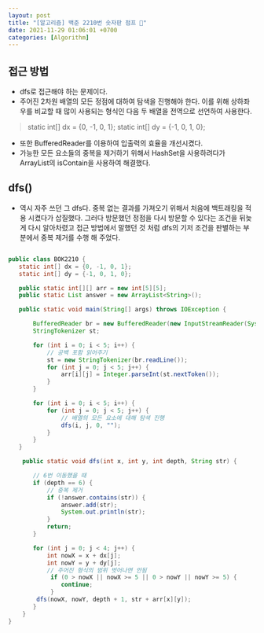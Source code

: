 ```yaml
---
layout: post
title: "[알고리즘] 백준 2210번 숫자판 점프 🔢"
date: 2021-11-29 01:06:01 +0700
categories: [Algorithm]
---
```


## 접근 방법
 * dfs로 접근해야 하는 문제이다.
 * 주어진 2차원 배열의 모든 정점에 대하여 탐색을 진행해야 한다. 이를 위해 상하좌우를 비교할 때 많이 사용되는 형식인 다음 두 배열을 전역으로 선언하여 사용한다.
> static int[] dx = {0, -1, 0, 1};
> static int[] dy = {-1, 0, 1, 0};
 * 또한 BufferedReader를 이용하여 입출력의 효율을 개선시켰다.
 * 가능한 모든 요소들의 중복을 제거하기 위해서 HashSet을 사용하려다가 ArrayList의 isContain을 사용하여 해결했다.

## dfs()
 * 역시 자주 쓰던 그 dfs다. 중복 없는 결과를 가져오기 위해서 처음에 백트래킹을 적용 시켰다가 삽질했다. 그러다 방문했던 정점을 다시 방문할 수 있다는 조건을 뒤늦게 다시 알아차렸고 접근 방법에서 말했던 것 처럼 dfs의 기저 조건을 판별하는 부분에서 중복 제거를 수행 해 주었다.

```java

public class BOK2210 {
   static int[] dx = {0, -1, 0, 1};
   static int[] dy = {-1, 0, 1, 0};

   public static int[][] arr = new int[5][5];
   public static List answer = new ArrayList<String>();

   public static void main(String[] args) throws IOException {

       BufferedReader br = new BufferedReader(new InputStreamReader(System.in));
       StringTokenizer st;

       for (int i = 0; i < 5; i++) {
           // 공백 포함 읽어주기
           st = new StringTokenizer(br.readLine());
           for (int j = 0; j < 5; j++) {
               arr[i][j] = Integer.parseInt(st.nextToken());
           }
       }

       for (int i = 0; i < 5; i++) {
           for (int j = 0; j < 5; j++) {
               // 배열의 모든 요소에 대해 탐색 진행
               dfs(i, j, 0, "");
           }
       }
   }

    public static void dfs(int x, int y, int depth, String str) {

       // 6번 이동했을 때
       if (depth == 6) {
           // 중복 제거
           if (!answer.contains(str)) {
               answer.add(str);
               System.out.println(str);
           }
           return;
       }

       for (int j = 0; j < 4; j++) {
           int nowX = x + dx[j];
           int nowY = y + dy[j];
           // 주어진 형식의 범위 벗어나면 안됨
            if (0 > nowX || nowX >= 5 || 0 > nowY || nowY >= 5) {
               continue;
            }
        dfs(nowX, nowY, depth + 1, str + arr[x][y]);
       }
    }
}
```